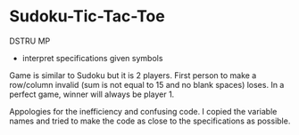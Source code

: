 # Sudoku-Tic-Tac-Toe
DSTRU MP
- interpret specifications given symbols

Game is similar to Sudoku but it is 2 players.
First person to make a row/column invalid (sum is not equal to 15 and no blank spaces) loses.
In a perfect game, winner will always be player 1. 

Appologies for the inefficiency and confusing code. I copied the variable names and tried to make the code as close to the specifications as possible. 
